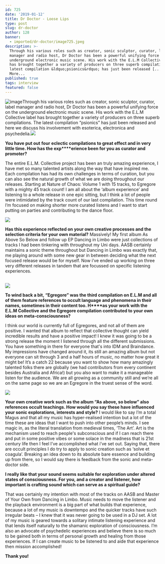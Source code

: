 ```yaml
---
id: 725
date: '2019-01-12'
title: Dr Doctor - Loose Lips
type: post
slug: dr-doctor
author: 128
banner:
  - imported/dr-doctor/image725.jpeg
description: >-
  Through his various roles such as creator, sonic sculptor, curator, label
  manager and radio host, Dr Doctor has been a powerful unifying force on the
  underground electronic music scene. His work with the E.L.M Collective label
  has brought together a variety of producers on three superb compilations. The
  latest compilation &ldquo;psionics&rdquo; has just been released [...]Read
  More...
published: true
tags: interview
featured: false
---
```

![image](../imported/dr-doctor/image725.jpeg)Through his various roles such as creator, sonic sculptor, curator, label manager and radio host, Dr Doctor has been a powerful unifying force on the underground electronic music scene. His work with the E.L.M Collective label has brought together a variety of producers on three superb compilations. The latest compilation “psionics” has just been released and here we discuss his involvement with esoterica, electronica and psychedelia.![](/wp-content/uploads/live/img/wysiwyg/5c37d305599e2.jpg)

**You have put out** **four** **eclectic compilations to great effect and in very little time. How has the exp****erience been for you as curator and promoter?** 

The entire E.L.M. Collective project has been an truly amazing experience, I have met so many talented artists along the way that have inspired me. Each compilation has had its own challenges in terms of curation, but you can also see the natural growth of what we are doing throughout our releases. Starting at Nature of Chaos: Volume 1 with 15 tracks, to Egregore with a mighty 45 track count! I am all about the ‘album experience’ and listening to a whole release in one epic sitting, but I think a lot of people were intimidated by the track count of our last compilation. This time round I’m focused on making shorter more curated listens and I want to start putting on parties and contributing to the dance floor.

![](/wp-content/uploads/live/img/wysiwyg/5c37d31578ff0.jpg)

**Has this experience reflected on your own creative processes and the selection criteria for your own material?** Massively! My first album As Above So Below and follow up EP Dancing in Limbo were just collections of tracks I had been tinkering with throughout my Uni days. AASB certainly maintains a sonic theme throughout but Dancing in Limbo was exactly that, me playing around with some new gear in between deciding what the next focused release would be for myself. Now i’ve ended up working on three very different releases in tandem that are focussed on specific listening experiences.  
 

![](/wp-content/uploads/live/img/wysiwyg/5c37d3272ef12.jpg)

**To wind back a bit, “Egregore” was the third compilation on E.L.M and all of them feature references to occult language and phenomena in their names, sometimes in their content too. H****as your work with the E.L.M Collective and the Egregore compilation contributed to your own ideas on meta-consciousness?** 

I think our world is currently full of Egregores, and not all of them are positive. I wanted that album to reflect that collective thought can yield incredible results and have a positive impact! I knew it was going to be a strong release the moment I listened through all the different submissions. You have something in there for everyone that's into IDM and Braindance. My impressions have changed around it, its still an amazing album but not everyone can sit through 3 and a half hours of music, no matter how great it might be! It’s a catch 22 because you want to show how many amazingly talented folks there are globally (we had contributors from every continent besides Australia and Africa!) but you also want to make it a manageable listen for the audience. We are all growing as a community still and we’re all on the same page so we are an Egregore in the truest sense of the word.

![](/wp-content/uploads/live/img/wysiwyg/5c37d3343acd0.jpg)

**Your own creative work such as the album “As above, so below” also references occult teachings. How would you say these have influenced your sonic explorations, interests and style?** I would like to say I’m a total Magus and that all my music has hyper-realised intention but a lot of the time these are ideas that I want to push into other people’s minds. I see magic in, as the literal translation from medieval times, ‘The Art’. Art is the mechanism used to reach people's subconscious and if I can reach there and put in some positive vibes or some solace in the madness that is 21st century life then I feel I’ve accomplished what i’ve set out. Saying that, there are occult principles I do try to apply to sonic creation such as ‘solve et coagula’. Breaking an idea down to its absolute bare essence and building up from there, so I would say there is feedback from the sonic and meta-doctor side. 

**I really like that your sound seems suitable for exploration under altered states of consciousness. For you, and a creator and listener, how important is crafting sound which can serve as a spiritual guide?**

That was certainly my intention with most of the tracks on AASB and Master of Your Own from Dancing in Limbo. Music needs to move the listener and the playback environment is a big part of what builds that experience, because a lot of my music is downtempo and the quicker tracks have such irregular beats – I knew that it was never going to be used in a DJ set. A lot of my music is geared towards a solitary intimate listening experience and that lends itself naturally to the shamanic exploration of consciousness. I’m also an advocate of psychedelic experiences and believe there is so much to be gained both in terms of personal growth and healing from those experiences. If I can create music to be listened to and aide that experience then mission accomplished! 

**Thank you!**